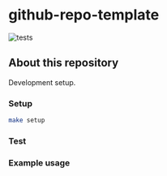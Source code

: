 # github-repo-template

![tests](https://github.com/adriaanmolendijk/github-repo-template/actions/workflows/main.yml/badge.svg)

## About this repository
Development setup.

### Setup
```bash
make setup
```
### Test

### Example usage